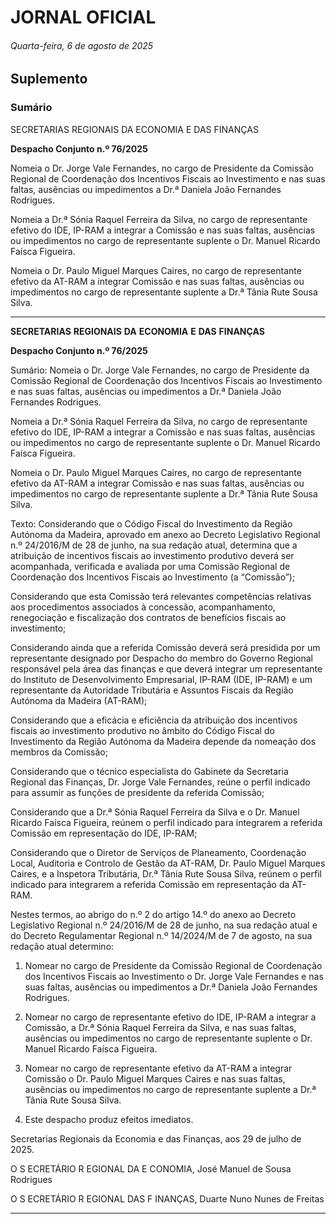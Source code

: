 # JORNAL OFICIAL

###### Quarta-feira, 6 de agosto de 2025

## **Suplemento**

### **Sumário**

SECRETARIAS REGIONAIS DA ECONOMIA E DAS FINANÇAS

**Despacho Conjunto n.º 76/2025**

Nomeia o Dr. Jorge Vale Fernandes, no cargo de Presidente da Comissão Regional
de Coordenação dos Incentivos Fiscais ao Investimento e nas suas faltas, ausências
ou impedimentos a Dr.ª Daniela João Fernandes Rodrigues.

Nomeia a Dr.ª Sónia Raquel Ferreira da Silva, no cargo de representante efetivo do
IDE, IP-RAM a integrar a Comissão e nas suas faltas, ausências ou impedimentos no
cargo de representante suplente o Dr. Manuel Ricardo Faísca Figueira.

Nomeia o Dr. Paulo Miguel Marques Caires, no cargo de representante efetivo da
AT-RAM a integrar Comissão e nas suas faltas, ausências ou impedimentos no
cargo de representante suplente a Dr.ª Tânia Rute Sousa Silva.




---

**SECRETARIAS** **REGIONAIS** **DA** **ECONOMIA** **E** **DAS** **FINANÇAS**


**Despacho Conjunto n.º 76/2025**


Sumário:
Nomeia o Dr. Jorge Vale Fernandes, no cargo de Presidente da Comissão Regional de Coordenação dos Incentivos Fiscais ao
Investimento e nas suas faltas, ausências ou impedimentos a Dr.ª Daniela João Fernandes Rodrigues.

Nomeia a Dr.ª Sónia Raquel Ferreira da Silva, no cargo de representante efetivo do IDE, IP-RAM a integrar a Comissão e nas suas faltas,
ausências ou impedimentos no cargo de representante suplente o Dr. Manuel Ricardo Faísca Figueira.

Nomeia o Dr. Paulo Miguel Marques Caires, no cargo de representante efetivo da AT-RAM a integrar Comissão e nas suas faltas,
ausências ou impedimentos no cargo de representante suplente a Dr.ª Tânia Rute Sousa Silva.

Texto:
Considerando que o Código Fiscal do Investimento da Região Autónoma da Madeira, aprovado em anexo ao Decreto
Legislativo Regional n.º 24/2016/M de 28 de junho, na sua redação atual, determina que a atribuição de incentivos fiscais ao
investimento produtivo deverá ser acompanhada, verificada e avaliada por uma Comissão Regional de Coordenação dos
Incentivos Fiscais ao Investimento (a “Comissão”);

Considerando que esta Comissão terá relevantes competências relativas aos procedimentos associados à concessão,
acompanhamento, renegociação e fiscalização dos contratos de benefícios fiscais ao investimento;

Considerando ainda que a referida Comissão deverá será presidida por um representante designado por Despacho do
membro do Governo Regional responsável pela área das finanças e que deverá integrar um representante do Instituto de
Desenvolvimento Empresarial, IP-RAM (IDE, IP-RAM) e um representante da Autoridade Tributária e Assuntos Fiscais da
Região Autónoma da Madeira (AT-RAM);

Considerando que a eficácia e eficiência da atribuição dos incentivos fiscais ao investimento produtivo no âmbito do
Código Fiscal do Investimento da Região Autónoma da Madeira depende da nomeação dos membros da Comissão;

Considerando que o técnico especialista do Gabinete da Secretaria Regional das Finanças, Dr. Jorge Vale Fernandes, reúne
o perfil indicado para assumir as funções de presidente da referida Comissão;

Considerando que a Dr.ª Sónia Raquel Ferreira da Silva e o Dr. Manuel Ricardo Faísca Figueira, reúnem o perfil indicado
para integrarem a referida Comissão em representação do IDE, IP-RAM;

Considerando que o Diretor de Serviços de Planeamento, Coordenação Local, Auditoria e Controlo de Gestão da AT-RAM, Dr. Paulo Miguel Marques Caires, e a Inspetora Tributária, Dr.ª Tânia Rute Sousa Silva, reúnem o perfil indicado para
integrarem a referida Comissão em representação da AT-RAM.

Nestes termos, ao abrigo do n.º 2 do artigo 14.º do anexo ao Decreto Legislativo Regional n.º 24/2016/M de 28 de junho,
na sua redação atual e do Decreto Regulamentar Regional n.º 14/2024/M de 7 de agosto, na sua redação atual determino:


1. Nomear no cargo de Presidente da Comissão Regional de Coordenação dos Incentivos Fiscais ao Investimento o Dr.
Jorge Vale Fernandes e nas suas faltas, ausências ou impedimentos a Dr.ª Daniela João Fernandes Rodrigues.

2. Nomear no cargo de representante efetivo do IDE, IP-RAM a integrar a Comissão, a Dr.ª Sónia Raquel Ferreira da
Silva, e nas suas faltas, ausências ou impedimentos no cargo de representante suplente o Dr. Manuel Ricardo Faísca
Figueira.

3. Nomear no cargo de representante efetivo da AT-RAM a integrar Comissão o Dr. Paulo Miguel Marques Caires e nas
suas faltas, ausências ou impedimentos no cargo de representante suplente a Dr.ª Tânia Rute Sousa Silva.

4. Este despacho produz efeitos imediatos.


Secretarias Regionais da Economia e das Finanças, aos 29 de julho de 2025.

O S ECRETÁRIO R EGIONAL DA E CONOMIA, José Manuel de Sousa Rodrigues

O S ECRETÁRIO R EGIONAL DAS F INANÇAS, Duarte Nuno Nunes de Freitas




---
